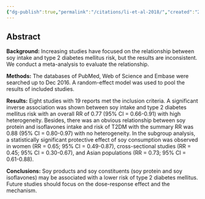 ```yaml
---
{"dg-publish":true,"permalink":"/citations/li-et-al-2018/","created":"2025-10-23T17:42:45.009+01:00","updated":"2025-10-23T18:12:10.198+01:00"}
---
```


## Abstract

**Background:** Increasing studies have focused on the relationship between soy intake and type 2 diabetes mellitus risk, but the results are inconsistent. We conduct a meta-analysis to evaluate the relationship.

**Methods:** The databases of PubMed, Web of Science and Embase were searched up to Dec 2016. A random-effect model was used to pool the results of included studies.

**Results:** Eight studies with 19 reports met the inclusion criteria. A significant inverse association was shown between soy intake and type 2 diabetes mellitus risk with an overall RR of 0.77 (95% CI = 0.66-0.91) with high heterogeneity. Besides, there was an obvious relationship between soy protein and isoflavones intake and risk of T2DM with the summary RR was 0.88 (95% CI = 0.80-0.97) with no heterogeneity. In the subgroup analysis, a statistically significant protective effect of soy consumption was observed in women (RR = 0.65; 95% CI = 0.49-0.87), cross-sectional studies (RR = 0.45; 95% CI = 0.30-0.67), and Asian populations (RR = 0.73; 95% CI = 0.61-0.88).

**Conclusions:** Soy products and soy constituents (soy protein and soy isoflavones) may be associated with a lower risk of type 2 diabetes mellitus. Future studies should focus on the dose-response effect and the mechanism.